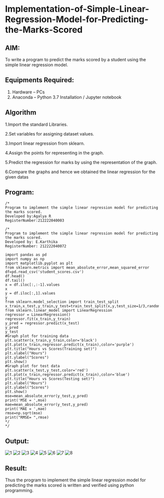 # Implementation-of-Simple-Linear-Regression-Model-for-Predicting-the-Marks-Scored

## AIM:
To write a program to predict the marks scored by a student using the simple linear regression model.

## Equipments Required:
1. Hardware – PCs
2. Anaconda – Python 3.7 Installation / Jupyter notebook

## Algorithm
1.Import the standard Libraries.

2.Set variables for assigning dataset values.

3.Import linear regression from sklearn.

4.Assign the points for representing in the graph.

5.Predict the regression for marks by using the representation of the graph.

6.Compare the graphs and hence we obtained the linear regression for the given datas

## Program:
```
/*
Program to implement the simple linear regression model for predicting the marks scored.
Developed by:Agalya R 
RegisterNumber:212222040003

/*
Program to implement the simple linear regression model for predicting the marks scored.
Developed by: E.Karthika
RegisterNumber: 212222040072

import pandas as pd
import numpy as np
import matplotlib.pyplot as plt
from sklearn.metrics import mean_absolute_error,mean_squared_error
df=pd.read_csv('student_scores.csv')
df.head()
df.tail()
x = df.iloc[:,:-1].values
x
y = df.iloc[:,1].values
y
from sklearn.model_selection import train_test_split
x_train,x_test,y_train,y_test=train_test_split(x,y,test_size=1/3,random_state=0)
from sklearn.linear_model import LinearRegression
regressor = LinearRegression()
regressor.fit(x_train,y_train)
y_pred = regressor.predict(x_test)
y_pred
y_test
#Graph plot for training data
plt.scatter(x_train,y_train,color='black')
plt.plot(x_train,regressor.predict(x_train),color='purple')
plt.title("Hours vs Scores(Training set)")
plt.xlabel("Hours")
plt.ylabel("Scores")
plt.show()
#Graph plot for test data
plt.scatter(x_test,y_test,color='red')
plt.plot(x_train,regressor.predict(x_train),color='blue')
plt.title("Hours vs Scores(Testing set)")
plt.xlabel("Hours")
plt.ylabel("Scores")
plt.show()
mse=mean_absolute_error(y_test,y_pred)
print('MSE = ',mse)
mae=mean_absolute_error(y_test,y_pred)
print('MAE = ',mae)
rmse=np.sqrt(mse)
print("RMSE= ",rmse)
*/
*/
```


## Output:
![1](https://github.com/AGALYARAMESHKUMAR/Implementation-of-Simple-Linear-Regression-Model-for-Predicting-the-Marks-Scored/assets/119394395/f5dffe8d-5a8c-42f7-a1b5-7e1afdaba881)
![2](https://github.com/AGALYARAMESHKUMAR/Implementation-of-Simple-Linear-Regression-Model-for-Predicting-the-Marks-Scored/assets/119394395/d4fae95b-d21d-42d1-9a0f-79b455178c17)
![3](https://github.com/AGALYARAMESHKUMAR/Implementation-of-Simple-Linear-Regression-Model-for-Predicting-the-Marks-Scored/assets/119394395/dc3ed446-2ea6-4680-ae27-606c0c7ee48a)
![4](https://github.com/AGALYARAMESHKUMAR/Implementation-of-Simple-Linear-Regression-Model-for-Predicting-the-Marks-Scored/assets/119394395/6ab70984-0176-4bdb-80b9-5a36280e1666)
![5](https://github.com/AGALYARAMESHKUMAR/Implementation-of-Simple-Linear-Regression-Model-for-Predicting-the-Marks-Scored/assets/119394395/5da24eee-7bdb-46e7-b5cc-52bcd13d2482)
![6](https://github.com/AGALYARAMESHKUMAR/Implementation-of-Simple-Linear-Regression-Model-for-Predicting-the-Marks-Scored/assets/119394395/c782d952-0601-4059-8e06-ec9d304c1d0b)
![7](https://github.com/AGALYARAMESHKUMAR/Implementation-of-Simple-Linear-Regression-Model-for-Predicting-the-Marks-Scored/assets/119394395/80082af8-2bcb-4d58-a9ec-339f4af80c96)
![8](https://github.com/AGALYARAMESHKUMAR/Implementation-of-Simple-Linear-Regression-Model-for-Predicting-the-Marks-Scored/assets/119394395/3efddefc-8715-47c0-b4a6-233078c89746)

## Result:
Thus the program to implement the simple linear regression model for predicting the marks scored is written and verified using python programming.
